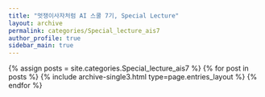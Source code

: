 ```yaml
---
title: "멋쟁이사자처럼 AI 스쿨 7기, Special Lecture"
layout: archive
permalink: categories/Special_lecture_ais7
author_profile: true
sidebar_main: true
---
```



{% assign posts = site.categories.Special_lecture_ais7 %}
{% for post in posts %} {% include archive-single3.html type=page.entries_layout %} {% endfor %}
